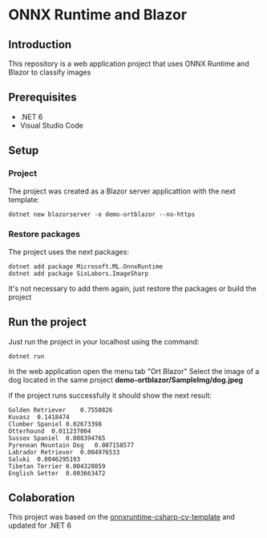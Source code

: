 # ONNX Runtime and Blazor

## Introduction
This repository is a web application project that uses ONNX Runtime and Blazor to classify images

## Prerequisites
- .NET 6
- Visual Studio Code

## Setup

### Project
The project was created as a Blazor server applicattion with the next template:
```
dotnet new blazorserver -o demo-ortblazor --no-https
```

### Restore packages
The project uses the next packages:
```
dotnet add package Microsoft.ML.OnnxRuntime
dotnet add package SixLabors.ImageSharp
```
It's not necessary to add them again, just restore the packages or build the project

## Run the project
Just run the project in your localhost using the command:
```
dotnet run
```

In the web application open the menu tab "Ort Blazor"
Select the image of a dog located in the same project **demo-ortblazor/SampleImg/dog.jpeg**

if the project runs successfully it should show the next result:
```
Golden Retriever	0.7550826
Kuvasz	0.1418474
Clumber Spaniel	0.02673398
Otterhound	0.011237004
Sussex Spaniel	0.008394765
Pyrenean Mountain Dog	0.007158577
Labrador Retriever	0.004976533
Saluki	0.0046295193
Tibetan Terrier	0.004320859
English Setter	0.003663472
```

## Colaboration
This project was based on the [onnxruntime-csharp-cv-template](https://github.com/microsoft/onnxruntime-csharp-cv-template) and updated for .NET 6
